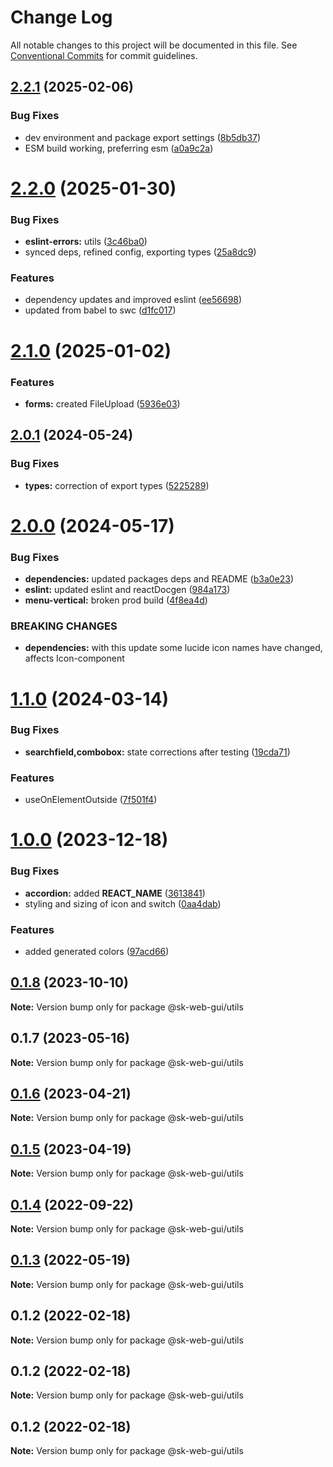 # Change Log

All notable changes to this project will be documented in this file.
See [Conventional Commits](https://conventionalcommits.org) for commit guidelines.

## [2.2.1](https://github.com/Sundsvallskommun/web-shared-components/compare/@sk-web-gui/utils@2.2.0...@sk-web-gui/utils@2.2.1) (2025-02-06)

### Bug Fixes

- dev environment and package export settings ([8b5db37](https://github.com/Sundsvallskommun/web-shared-components/commit/8b5db37a3d1cdefe5409c1750f04cae6f57e4bb1))
- ESM build working, preferring esm ([a0a9c2a](https://github.com/Sundsvallskommun/web-shared-components/commit/a0a9c2a2f21c60df7f384bc2ac3479e101b1ab7d))

# [2.2.0](https://github.com/Sundsvallskommun/web-shared-components/compare/@sk-web-gui/utils@2.1.0...@sk-web-gui/utils@2.2.0) (2025-01-30)

### Bug Fixes

- **eslint-errors:** utils ([3c46ba0](https://github.com/Sundsvallskommun/web-shared-components/commit/3c46ba0ea0a0bb40cf3df49ea45a8c02fd4f41f9))
- synced deps, refined config, exporting types ([25a8dc9](https://github.com/Sundsvallskommun/web-shared-components/commit/25a8dc9b32bf94ab65782cb26e230514f9224468))

### Features

- dependency updates and improved eslint ([ee56698](https://github.com/Sundsvallskommun/web-shared-components/commit/ee56698550bd45c1711eba643042cb6379ebd8f6))
- updated from babel to swc ([d1fc017](https://github.com/Sundsvallskommun/web-shared-components/commit/d1fc01761ba14f93d93b272ff802267ff86efbdc))

# [2.1.0](https://github.com/Sundsvallskommun/web-shared-components/compare/@sk-web-gui/utils@2.0.1...@sk-web-gui/utils@2.1.0) (2025-01-02)

### Features

- **forms:** created FileUpload ([5936e03](https://github.com/Sundsvallskommun/web-shared-components/commit/5936e031a3cca0449501e2febb1578e115e35e11))

## [2.0.1](https://github.com/Sundsvallskommun/web-shared-components/compare/@sk-web-gui/utils@2.0.0...@sk-web-gui/utils@2.0.1) (2024-05-24)

### Bug Fixes

- **types:** correction of export types ([5225289](https://github.com/Sundsvallskommun/web-shared-components/commit/52252890b4206faa9bc70111e75f1ef818e0d8fe))

# [2.0.0](https://github.com/Sundsvallskommun/web-shared-components/compare/@sk-web-gui/utils@1.1.0...@sk-web-gui/utils@2.0.0) (2024-05-17)

### Bug Fixes

- **dependencies:** updated packages deps and README ([b3a0e23](https://github.com/Sundsvallskommun/web-shared-components/commit/b3a0e2314cebee5523d386f42ba3f7473bd4f36b))
- **eslint:** updated eslint and reactDocgen ([984a173](https://github.com/Sundsvallskommun/web-shared-components/commit/984a17371f052a0cbe23d01fd31722f0fa2a56eb))
- **menu-vertical:** broken prod build ([4f8ea4d](https://github.com/Sundsvallskommun/web-shared-components/commit/4f8ea4d93a07003822169316c5577fb7a93d0b79))

### BREAKING CHANGES

- **dependencies:** with this update some lucide icon names have changed, affects Icon-component

# [1.1.0](https://github.com/Sundsvallskommun/web-shared-components/compare/@sk-web-gui/utils@1.0.0...@sk-web-gui/utils@1.1.0) (2024-03-14)

### Bug Fixes

- **searchfield,combobox:** state corrections after testing ([19cda71](https://github.com/Sundsvallskommun/web-shared-components/commit/19cda71cfe818deb4c63e5c7d31430a76f38c278))

### Features

- useOnElementOutside ([7f501f4](https://github.com/Sundsvallskommun/web-shared-components/commit/7f501f469aadf6ff6ae56f2dd19f4e17d3691de6))

# [1.0.0](https://github.com/Sundsvallskommun/web-shared-components/compare/@sk-web-gui/utils@0.1.8...@sk-web-gui/utils@1.0.0) (2023-12-18)

### Bug Fixes

- **accordion:** added **REACT_NAME** ([3613841](https://github.com/Sundsvallskommun/web-shared-components/commit/36138412f656e9f903f2f137040fc81b4301abd5))
- styling and sizing of icon and switch ([0aa4dab](https://github.com/Sundsvallskommun/web-shared-components/commit/0aa4dab97bb6c1fbc01a22f655baf6248bfd36f2))

### Features

- added generated colors ([97acd66](https://github.com/Sundsvallskommun/web-shared-components/commit/97acd66f1ed6ca9bc8dcf6e7484502ebbc854889))

## [0.1.8](https://github.com/Sundsvallskommun/web-shared-components/compare/@sk-web-gui/utils@0.1.7...@sk-web-gui/utils@0.1.8) (2023-10-10)

**Note:** Version bump only for package @sk-web-gui/utils

## 0.1.7 (2023-05-16)

**Note:** Version bump only for package @sk-web-gui/utils

## [0.1.6](https://github.com/Sundsvallskommun/web-shared-components/compare/@sk-web-gui/utils@0.1.5...@sk-web-gui/utils@0.1.6) (2023-04-21)

**Note:** Version bump only for package @sk-web-gui/utils

## [0.1.5](https://github.com/Sundsvallskommun/web-shared-components/compare/@sk-web-gui/utils@0.1.4...@sk-web-gui/utils@0.1.5) (2023-04-19)

**Note:** Version bump only for package @sk-web-gui/utils

## [0.1.4](https://github.com/Sundsvallskommun/web-shared-components/compare/@sk-web-gui/utils@0.1.3...@sk-web-gui/utils@0.1.4) (2022-09-22)

**Note:** Version bump only for package @sk-web-gui/utils

## [0.1.3](https://github.com/Sundsvallskommun/web-shared-components/compare/@sk-web-gui/utils@0.1.2...@sk-web-gui/utils@0.1.3) (2022-05-19)

**Note:** Version bump only for package @sk-web-gui/utils

## 0.1.2 (2022-02-18)

**Note:** Version bump only for package @sk-web-gui/utils

## 0.1.2 (2022-02-18)

**Note:** Version bump only for package @sk-web-gui/utils

## 0.1.2 (2022-02-18)

**Note:** Version bump only for package @sk-web-gui/utils
